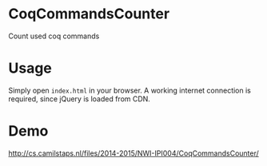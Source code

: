 # CoqCommandsCounter
Count used coq commands

# Usage
Simply open `index.html` in your browser. A working internet connection is required, since jQuery is loaded from CDN.

# Demo
http://cs.camilstaps.nl/files/2014-2015/NWI-IPI004/CoqCommandsCounter/
